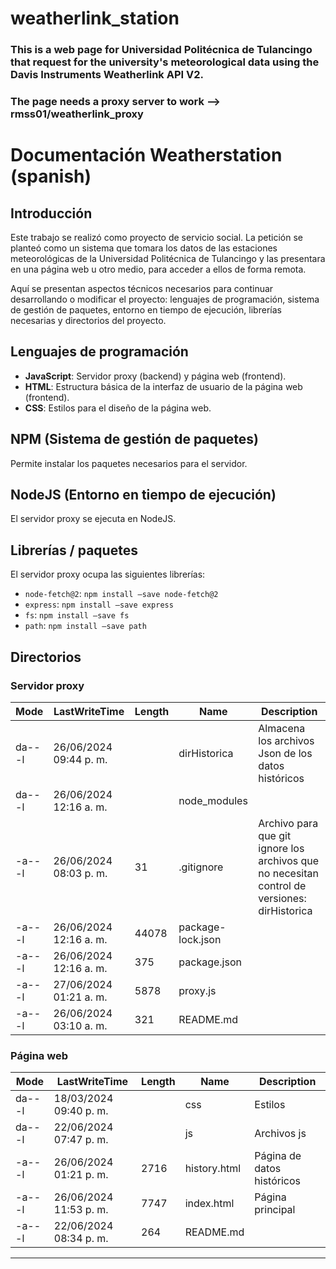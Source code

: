 # weatherlink_station
### This is a web page for Universidad Politécnica de Tulancingo that request for the university's meteorological data using the Davis Instruments Weatherlink API V2.
### The page needs a proxy server to work --> rmss01/weatherlink_proxy

# Documentación Weatherstation (spanish)

## Introducción

Este trabajo se realizó como proyecto de servicio social. La petición se planteó como un sistema que tomara los datos de las estaciones meteorológicas de la Universidad Politécnica de Tulancingo y las presentara en una página web u otro medio, para acceder a ellos de forma remota.

Aquí se presentan aspectos técnicos necesarios para continuar desarrollando o modificar el proyecto: lenguajes de programación, sistema de gestión de paquetes, entorno en tiempo de ejecución, librerías necesarias y directorios del proyecto.

## Lenguajes de programación

- **JavaScript**: Servidor proxy (backend) y página web (frontend).
- **HTML**: Estructura básica de la interfaz de usuario de la página web (frontend).
- **CSS**: Estilos para el diseño de la página web.

## NPM (Sistema de gestión de paquetes)

Permite instalar los paquetes necesarios para el servidor.

## NodeJS (Entorno en tiempo de ejecución)

El servidor proxy se ejecuta en NodeJS.

## Librerías / paquetes

El servidor proxy ocupa las siguientes librerías:

- `node-fetch@2`: `npm install –save node-fetch@2`
- `express`: `npm install –save express`
- `fs`: `npm install –save fs`
- `path`: `npm install –save path`

## Directorios

### Servidor proxy

| Mode | LastWriteTime | Length | Name | Description |
| ---- | ------------- | ------ | ---- | ----------- |
| da---l | 26/06/2024 09:44 p. m. | | dirHistorica | Almacena los archivos Json de los datos históricos |
| da---l | 26/06/2024 12:16 a. m. | | node_modules | |
| -a---l | 26/06/2024 08:03 p. m. | 31 | .gitignore | Archivo para que git ignore los archivos que no necesitan control de versiones: dirHistorica |
| -a---l | 26/06/2024 12:16 a. m. | 44078 | package-lock.json | |
| -a---l | 26/06/2024 12:16 a. m. | 375 | package.json | |
| -a---l | 27/06/2024 01:21 a. m. | 5878 | proxy.js | |
| -a---l | 26/06/2024 03:10 a. m. | 321 | README.md | |

### Página web

| Mode | LastWriteTime | Length | Name | Description |
| ---- | ------------- | ------ | ---- | ----------- |
| da---l | 18/03/2024 09:40 p. m. | | css | Estilos |
| da---l | 22/06/2024 07:47 p. m. | | js | Archivos js |
| -a---l | 26/06/2024 01:21 p. m. | 2716 | history.html | Página de datos históricos |
| -a---l | 26/06/2024 11:53 p. m. | 7747 | index.html | Página principal |
| -a---l | 22/06/2024 08:34 p. m. | 264 | README.md | |

---

